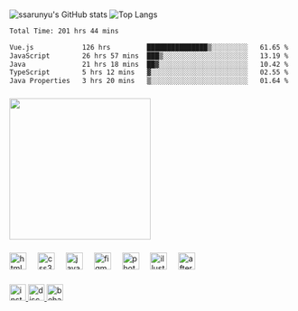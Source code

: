 ###

![ssarunyu's GitHub stats](https://github-readme-stats.vercel.app/api?username=ssarunyu&show_icons=true&theme=vue-dark)
![Top Langs](https://github-readme-stats.vercel.app/api/top-langs/?username=ssarunyu&layout=compact&theme=vue-dark)

<!--START_SECTION:waka-->

```txt
Total Time: 201 hrs 44 mins

Vue.js            126 hrs         ███████████████▒░░░░░░░░░   61.65 %
JavaScript        26 hrs 57 mins  ███▒░░░░░░░░░░░░░░░░░░░░░   13.19 %
Java              21 hrs 18 mins  ██▓░░░░░░░░░░░░░░░░░░░░░░   10.42 %
TypeScript        5 hrs 12 mins   ▓░░░░░░░░░░░░░░░░░░░░░░░░   02.55 %
Java Properties   3 hrs 20 mins   ▒░░░░░░░░░░░░░░░░░░░░░░░░   01.64 %
```

<!--END_SECTION:waka-->

###

<img height="250" src="https://media.tenor.com/RQxJd4xNNDYAAAAd/chainsaw-man-anime.gif"  />

###

<div align="left">
  <img src="https://cdn.jsdelivr.net/gh/devicons/devicon/icons/html5/html5-original.svg" height="30" alt="html5 logo"  />
  <img width="12" />
  <img src="https://cdn.jsdelivr.net/gh/devicons/devicon/icons/css3/css3-original.svg" height="30" alt="css3 logo"  />
  <img width="12" />
  <img src="https://cdn.jsdelivr.net/gh/devicons/devicon/icons/javascript/javascript-original.svg" height="30" alt="javascript logo"  />
  <img width="12" />
  <img src="https://cdn.jsdelivr.net/gh/devicons/devicon/icons/figma/figma-original.svg" height="30" alt="figma logo"  />
  <img width="12" />
  <img src="https://cdn.jsdelivr.net/gh/devicons/devicon/icons/photoshop/photoshop-plain.svg" height="30" alt="photoshop logo"  />
  <img width="12" />
  <img src="https://cdn.jsdelivr.net/gh/devicons/devicon/icons/illustrator/illustrator-plain.svg" height="30" alt="illustrator logo"  />
  <img width="12" />
  <img src="https://cdn.jsdelivr.net/gh/devicons/devicon/icons/aftereffects/aftereffects-original.svg" height="30" alt="aftereffects logo"  />
</div>

###

<div align="left">
  <a href="https://www.instagram.com/sarxnyu/" target="_blank">
    <img src="https://img.shields.io/static/v1?message=Instagram&logo=instagram&label=&color=E4405F&logoColor=white&labelColor=&style=for-the-badge" height="29" alt="instagram logo"  />
  </a>
  <a href="discordapp.com/users/335704331905138689" target="_blank">
    <img src="https://img.shields.io/static/v1?message=Discord&logo=discord&label=&color=7289DA&logoColor=white&labelColor=&style=for-the-badge" height="29" alt="discord logo"  />
  </a>
  <a href="https://www.behance.net/ssarunyu04" target="_blank">
    <img src="https://img.shields.io/static/v1?message=Behance&logo=behance&label=&color=1769ff&logoColor=white&labelColor=&style=for-the-badge" height="29" alt="behance logo"  />
  </a>
</div>


###

